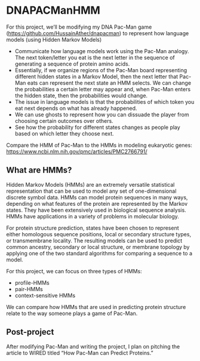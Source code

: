 # DNAPACManHMM

For this project, we’ll be modifying my DNA Pac-Man game (https://github.com/HussainAther/dnapacman)  to represent how language models (using Hidden Markov Models)
+ Communicate how language models work using the Pac-Man analogy. The next token/letter you eat is the next letter in the sequence of generating a sequence of protein amino acids. 
+ Essentially, if we organize regions of the Pac-Man board representing different hidden states in a Markov Model, then the next letter that Pac-Man eats can represent the next state an HMM selects. We can change the probabilities a certain letter may appear and, when Pac-Man enters the hidden state, then the probabilities would change. 
+ The issue in language models is that the probabilities of which token you eat next depends on what has already happened. 
+ We can use ghosts to represent how you can dissuade the player from choosing certain outcomes over others.
+ See how the probability for different states changes as people play based on which letter they choose next. 

Compare the HMM of Pac-Man to the HMMs in modeling eukaryotic genes: https://www.ncbi.nlm.nih.gov/pmc/articles/PMC2766791/

## What are HMMs?

Hidden Markov Models (HMMs) are an extremely versatile statistical representation that can be used to model any set of one-dimensional discrete symbol data. HMMs can model protein sequences in many ways, depending on what features of the protein are represented by the Markov states. They have been extensively used in biological sequence analysis. HMMs have applications in a variety of problems in molecular biology. 

For protein structure prediction, states have been chosen to represent either homologous sequence positions, local or secondary structure types, or transmembrane locality. The resulting models can be used to predict common ancestry, secondary or local structure, or membrane topology by applying one of the two standard algorithms for comparing a sequence to a model. 

For this project, we can focus on three types of HMMs: 
* profile-HMMs
* pair-HMMs
* context-sensitive HMMs

We can compare how HMMs that are used in predicting protein structure relate to the way someone plays a game of Pac-Man. 

## Post-project

After modifying Pac-Man and writing the project, I plan on pitching the article to WIRED titled “How Pac-Man can Predict Proteins.” 
